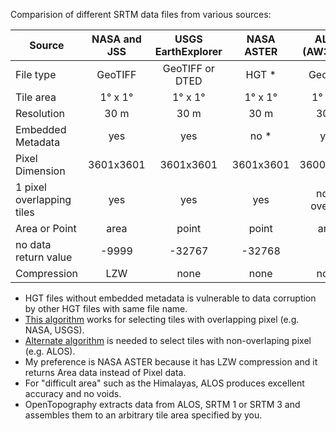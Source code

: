 Comparision of different SRTM data files from various sources:


| Source | NASA and JSS  | USGS EarthExplorer | NASA ASTER | ALOS (AW3D30) | OpenTopography | 
| ----  |:-----:|:-----:|:------:|:-------:|:------:|
| File type  | GeoTIFF  |  GeoTIFF or DTED  | HGT * | GeoTIFF | GeoTIFF | 
| Tile area | 1&deg; x 1&deg; |1&deg; x 1&deg; | 1&deg; x 1&deg; | 1&deg; x 1&deg; | see note | 
| Resolution | 30 m | 30 m | 30 m | 30 m | 30 m or 90 m | 
| Embedded Metadata | yes | yes | no * | yes | yes | yes |
| Pixel Dimension | 3601x3601 | 3601x3601 | 3601x3601 | 3600x3600 | see note | 
| 1 pixel overlapping tiles | yes | yes | yes | non-overlap  | see note | 
| Area or Point | area | point | point | area | area | 
| no data return value | -9999  | -32767 | -32768 |   |  | 
| Compression | LZW | none | none | none | LZW | 


* HGT files without embedded metadata is vulnerable to data corruption by other HGT files with same file name.
* [This algorithm](/library/tilename.py) works for selecting tiles with overlapping pixel (e.g. NASA, USGS).
* [Alternate algorithm](/library/tile_alos.py) is needed to select tiles with non-overlaping pixel (e.g. ALOS).
* My preference is NASA ASTER because it has LZW compression and it returns Area data instead of Pixel data.
* For "difficult area" such as the Himalayas, ALOS produces excellent accuracy and no voids.
* OpenTopography extracts data from ALOS, SRTM 1 or SRTM 3 and assembles them to an arbitrary tile area specified by you.
